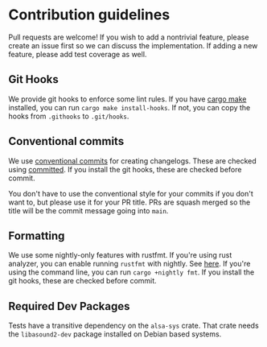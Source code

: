 # Contribution guidelines

Pull requests are welcome! If you wish to add a nontrivial feature, please
create an issue first so we can discuss the implementation. If adding a new
feature, please add test coverage as well.

## Git Hooks

We provide git hooks to enforce some lint rules. If you have
[cargo make](https://github.com/sagiegurari/cargo-make) installed, you can run
`cargo make install-hooks`. If not, you can copy the hooks from `.githooks` to
`.git/hooks`.

## Conventional commits

We use [conventional commits](https://www.conventionalcommits.org/en/v1.0.0/)
for creating changelogs. These are checked using
[committed](https://github.com/crate-ci/committed). If you install the git
hooks, these are checked before commit.

You don't have to use the conventional style for your commits if you don't want
to, but please use it for your PR title. PRs are squash merged so the title will
be the commit message going into `main`.

## Formatting

We use some nightly-only features with rustfmt. If you're using rust analyzer,
you can enable running `rustfmt` with nightly. See
[here](https://github.com/rust-lang/rust-analyzer/issues/3627). If you're using
the command line, you can run `cargo +nightly fmt`. If you install the git
hooks, these are checked before commit.

## Required Dev Packages

Tests have a transitive dependency on the `alsa-sys` crate. That crate needs the
`libasound2-dev` package installed on Debian based systems.
